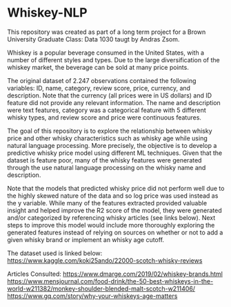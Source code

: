 # Whiskey-NLP

This repository was created as part of a long term project for a Brown University Graduate Class: Data 1030 taugt by Andras Zsom.

Whiskey is a popular beverage consumed in the United States, with a number of different styles and types. Due to the large diversification of the whiskey market, the beverage can be sold at many price points.

The original dataset of 2.247 observations contained the following variables: ID, name, category, review score, price, currency, and description. Note that the currency (all prices were in US dollars) and ID feature did not provide any relevant information. The name and description were text features, category was a categorical feature with 5 different whisky types, and review score and price were continuous features.

The goal of this repository is to explore the relationship between whisky price and other whisky characteristics such as whisky age while using natural language processing.  More precisely, the objective is to develop a predictive whisky price model using different ML techniques. Given that the dataset is feature poor, many of the whisky features were generated through the use natural language processing on the whisky name and description. 

Note that the models that predicted whisky price did not perform well due to the highly skewed nature of the data and so log price was used instead as the y variable. While many of the features extracted provided valuable insight and helped improve the R2 score of the model, they were generated and/or categorized by referencing whisky articles (see links below). Next steps to improve this model would include more thoroughly exploring the generated features instead of relying on sources on whether or not to add a given whisky brand or implement an whisky age cutoff.

The dataset used is linked below:
https://www.kaggle.com/koki25ando/22000-scotch-whisky-reviews

Articles Consulted:
https://www.dmarge.com/2019/02/whiskey-brands.html
https://www.mensjournal.com/food-drink/the-50-best-whiskeys-in-the-world-w211382/monkey-shoulder-blended-malt-scotch-w211406/
https://www.gq.com/story/why-your-whiskeys-age-matters

